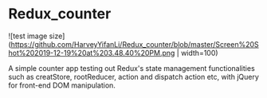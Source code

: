 # Redux_counter

![test image size](https://github.com/HarveyYifanLi/Redux_counter/blob/master/Screen%20Shot%202019-12-19%20at%203.48.40%20PM.png | width=100)

A simple counter app testing out Redux's state management functionalities such as 
creatStore, rootReducer, action and dispatch action etc, with jQuery for front-end DOM manipulation.
